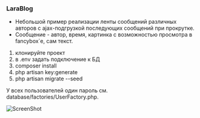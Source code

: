 <h3>LaraBlog</h3>
<ul>
<li>Небольшой пример реализации ленты сообщений различных авторов с ajax-подгрузкой последующих сообщений при прокрутке.</li>
<li>Сообщение - автор, время, картинка с возможностью просмотра в fancybox`e, сам текст.</li>
</ul>

<ol>
<li>клонируйте проект</li>
<li>в .env задать подключение к БД</li>
<li>composer install</li>
<li>php artisan key:generate</li>
<li>php artisan migrate --seed</li>
 </ol>
 
 У всех пользователей один пароль см. database/factories/UserFactory.php.<br>
 
![ScreenShot](https://raw.github.com/steqtk/larablog/master/screenshot.png)

